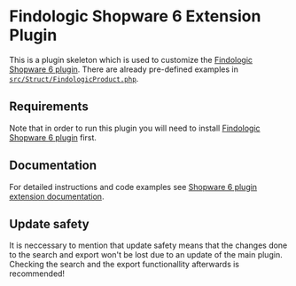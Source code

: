 # Findologic Shopware 6 Extension Plugin

This is a plugin skeleton which is used to customize the [Findologic Shopware 6 plugin](https://github.com/findologic/plugin-shopware-6).
There are already pre-defined examples in [`src/Struct/FindologicProduct.php`](https://github.com/findologic/plugin-shopware-6-extension/blob/master/src/Struct/FindologicProduct.php).

## Requirements
Note that in order to run this plugin you will need to install
[Findologic Shopware 6 plugin](https://github.com/findologic/plugin-shopware-6) first.

## Documentation

For detailed instructions and code examples see [Shopware 6 plugin extension documentation](https://docs.findologic.com/doku.php?id=integration%20documentation:plugin:en:integration:shopware%206:extension).

## Update safety
It is neccessary to mention that update safety means that the changes done to the search and export won't be lost due to
an update of the main plugin. Checking the search and the export functionallity afterwards is recommended!
